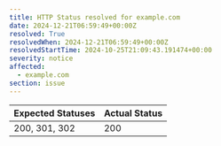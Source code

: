 ```yaml
---
title: HTTP Status resolved for example.com
date: 2024-12-21T06:59:49+00:00Z
resolved: True
resolvedWhen: 2024-12-21T06:59:49+00:00Z
resolvedStartTime: 2024-10-25T21:09:43.191474+00:00
severity: notice
affected:
  - example.com
section: issue
---
```


| Expected Statuses | Actual Status  |
|-------------------|----------------|
| 200, 301, 302 | 200 |
